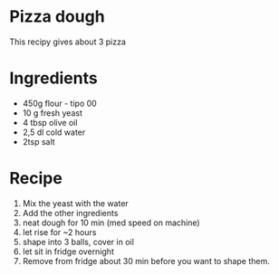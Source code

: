 # Pizza dough

This recipy gives about 3 pizza

# Ingredients

* 450g flour - tipo 00
* 10 g fresh yeast
* 4 tbsp olive oil
* 2,5 dl cold water
* 2tsp salt


# Recipe

1. Mix the yeast with the water
2. Add the other ingredients
3. neat dough for 10 min (med speed on machine)
4. let rise for ~2 hours
5. shape into 3 balls, cover in oil
6. let sit in fridge overnight
7. Remove from fridge about 30 min before you want to shape them.